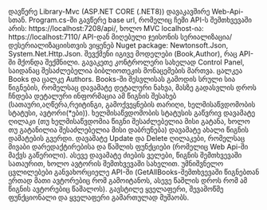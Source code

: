 დავწერე Library-Mvc (ASP.NET CORE (.NET8)) დავაკავშირე Web-Api-სთან. Program.cs-ში გავწერე base url, რომელიც ჩემი API-ს შემთხვევაში არის: https://localhost:7208/api/, 
ხოლო MVC localhost-ია: https://localhost:7110/ API-დან მიღებული ჯეისონის სერიალიზაცია/დესერიალიზაციისთვის ვიყენებ Nuget package: Newtonsoft.Json, System.Net.Http.Json. 
შევქმენი იგივე მოდელები (Book,Author), რაც API-ში მქონდა შექმნილი. გავაკეთე კონტროლერი სახელად Control Panel, საიდანაც შესაძლებელია ბიბლიოთეკის მონაცემების მართვა. 
ცალკეა Books და ცალკე Authors. Books-ში შესვლისას გამოდის სრული სია წიგნების, რომელსაც დავამატე დეტალური ნახვა, მასზე გადასვლის დროს ჩნდება დეტალური ინფორმაცია ამ წიგნის შესახებ 
(სათაური,აღწერა,რეიტინგი, გამოქვეყნების თარიღი, ხელმისაწვდომობის სტატუსი, ავტორი(*ები)). 
ხელმისაწვდომობის სტატუსის გაწვრივ დავამატე ღილაკი (თუ ხელმისაწვდომია წიგნი შესაძლებელია მისი გატანა, ხოლო თუ გატანილია შესაძლებელია მისი დაბრუნება) 
დავამატე ახალი წიგნის დამატების გვერდი. დავამატე Update და Delete ღილაკები, რომელსაც მივაბი დარედაქტირებისა და წაშლის ფუნქციები (რომელიც Web Api-ში მაქვს გაწერილი). 
ასევე დავამატე ძიების ველები, წიგნის შემთხვევაში სათაურით, ხოლო ავტორის შემთხვევაში სახელით. უმნიშვნელო ცვლილებები განვახორციელე API-ში 
(GetAllBooks-შემთხვევაში წიგნებთან ერთად მათი ავტორებიც რომ გამოიტანოს, ასევე წაშლის დროს რომ ამ წიგნის ავტორებიც წაშალოს). 
გავსტილე ყველაფერი, შევამოწმე ფუნქციონალი და ყველაფერი გამართულად მუშაობს.

